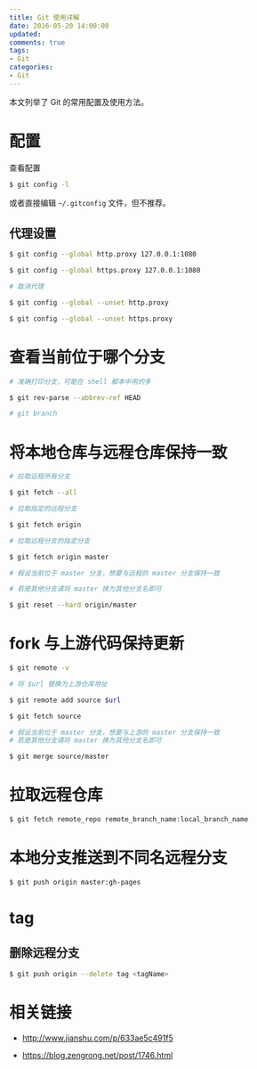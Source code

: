 ```yaml
---
title: Git 使用详解
date: 2016-05-20 14:00:00
updated:
comments: true
tags:
- Git
categories:
- Git
---
```


本文列举了 Git 的常用配置及使用方法。

<!--more-->

# 配置

查看配置

```bash
$ git config -l
```

或者直接编辑 `~/.gitconfig` 文件，但不推荐。

## 代理设置

```bash
$ git config --global http.proxy 127.0.0.1:1080

$ git config --global https.proxy 127.0.0.1:1080

# 取消代理

$ git config --global --unset http.proxy

$ git config --global --unset https.proxy
```

# 查看当前位于哪个分支

```bash
# 准确打印分支，可能在 shell 脚本中用的多

$ git rev-parse --abbrev-ref HEAD

# git branch
```

# 将本地仓库与远程仓库保持一致

```bash
# 拉取远程所有分支

$ git fetch --all

# 拉取指定的远程分支

$ git fetch origin

# 拉取远程分支的指定分支

$ git fetch origin master

# 假设当前位于 master 分支，想要与远程的 master 分支保持一致

# 若是其他分支请将 master 换为其他分支名即可

$ git reset --hard origin/master
```

# fork 与上游代码保持更新

```bash
$ git remote -v

# 将 $url 替换为上游仓库地址

$ git remote add source $url

$ git fetch source

# 假设当前位于 master 分支，想要与上游的 master 分支保持一致
# 若是其他分支请将 master 换为其他分支名即可

$ git merge source/master
```

# 拉取远程仓库

```bash
$ git fetch remote_repo remote_branch_name:local_branch_name
```

# 本地分支推送到不同名远程分支

```bash
$ git push origin master:gh-pages
```

# tag

## 删除远程分支

```bash
$ git push origin --delete tag <tagName>
```

# 相关链接

* http://www.jianshu.com/p/633ae5c491f5

* https://blog.zengrong.net/post/1746.html
